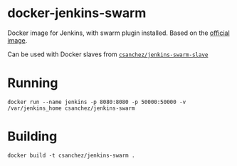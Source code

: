 docker-jenkins-swarm
====================

Docker image for Jenkins, with swarm plugin installed.
Based on the [official image](https://registry.hub.docker.com/_/jenkins/).

Can be used with Docker slaves from [`csanchez/jenkins-swarm-slave`](https://registry.hub.docker.com/u/csanchez/jenkins-swarm-slave/)

# Running

    docker run --name jenkins -p 8080:8080 -p 50000:50000 -v /var/jenkins_home csanchez/jenkins-swarm

# Building

    docker build -t csanchez/jenkins-swarm .

